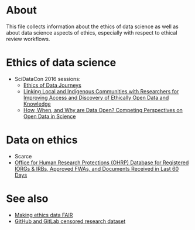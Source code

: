 # About
This file collects information about the ethics of data science as well as about data science aspects of ethics, especially with respect to ethical review workflows.

# Ethics of data science
* SciDataCon 2016 sessions: 
   * [Ethics of Data Journeys](http://www.scidatacon.org/2016/sessions/26/)
   * [Linking Local and Indigenous Communities with Researchers for Improving Access and Discovery of Ethically Open Data and Knowledge](http://www.scidatacon.org/2016/sessions/33/)
   * [How, When, and Why are Data Open? Competing Perspectives on Open Data in Science](http://www.scidatacon.org/2016/sessions/17/)

# Data on ethics
* Scarce
* [Office for Human Research Protections (OHRP) Database for Registered IORGs & IRBs, Approved FWAs, and Documents Received in Last 60 Days](http://ohrp.cit.nih.gov/search/irbsearch.aspx?styp=bsc)

# See also
* [Making ethics data FAIR](https://github.com/Daniel-Mietchen/talks/blob/master/PIDapalooza.md)
* [GitHub and GitLab censored research dataset](https://twitter.com/gwillem/status/786908161345216512)
